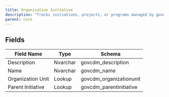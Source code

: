 ```yaml
---
title: Organization Initiative
description: "Tracks initiatives, projects, or programs managed by government organizational units."
parent: core
---
```


## Fields

| Field Name         | Type     | Schema                  |
|--------------------|----------|-------------------------|
| Description        | Nvarchar | govcdm_description      |
| Name               | Nvarchar | govcdm_name             |
| Organization Unit  | Lookup   | govcdm_organizationunit |
| Parent Initiative  | Lookup   | govcdm_parentinitiative |
